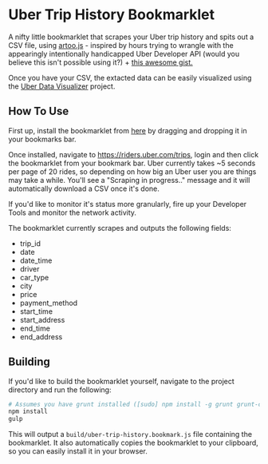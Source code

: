 # Uber Trip History Bookmarklet

A nifty little bookmarklet that scrapes your Uber trip history and spits out a CSV file, using [artoo.js](http://medialab.github.io/artoo/) - inspired by hours trying to wrangle with the appearingly intentionally handicapped Uber Developer API (would you believe this isn't possible using it?) + [this awesome gist.](https://gist.github.com/Yomguithereal/5d792d88ad6f1fe7c15d)

Once you have your CSV, the extacted data can be easily visualized using the [Uber Data Visualizer](http://ummjackson.github.io/uber-data-visualizer/) project.

## How To Use

First up, install the bookmarklet from [here](http://ummjackson.github.io/uber-data-extractor/) by dragging and dropping it in your bookmarks bar.

Once installed, navigate to https://riders.uber.com/trips, login and then click the bookmarklet from your bookmark bar. Uber currently takes ~5 seconds per page of 20 rides, so depending on how big an Uber user you are things may take a while. You'll see a "Scraping in progress.." message and it will automatically download a CSV once it's done. 

If you'd like to monitor it's status more granularly, fire up your Developer Tools and monitor the network activity. 

The bookmarklet currently scrapes and outputs the following fields:

- trip_id
- date
- date_time
- driver
- car_type
- city
- price
- payment_method
- start_time
- start_address
- end_time
- end_address

## Building
If you'd like to build the bookmarklet yourself, navigate to the project directory and run the following:

```bash
# Assumes you have grunt installed ([sudo] npm install -g grunt grunt-cli)
npm install
gulp
```

This will output a `build/uber-trip-history.bookmark.js` file containing the bookmarklet. It also automatically copies the bookmarklet to your clipboard, so you can easily install it in your browser.

